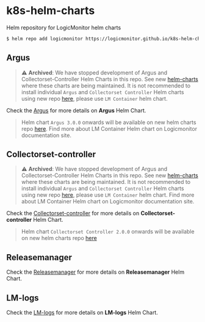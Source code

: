 # k8s-helm-charts
Helm repository for LogicMonitor helm charts

```bash
$ helm repo add logicmonitor https://logicmonitor.github.io/k8s-helm-charts
```


## Argus
> :warning: **Archived**: We have stopped development of Argus and Collectorset-Controller Helm Charts in this repo. See new [helm-charts](https://github.com/logicmonitor/helm-charts) where these charts are being maintained.
It is not recommended to install individual `Argus` and `Collectorset Controller` Helm charts using new repo [here](https://github.com/logicmonitor/helm-charts), please use `LM Container` helm chart.

Check the [Argus](argus/README.md) for more details on **Argus** Helm Chart.
> Helm chart `Argus 3.0.0` onwards will be available on new helm charts repo [here](https://github.com/logicmonitor/helm-charts). Find more about LM Container Helm chart on Logicmonitor documentation site.

## Collectorset-controller
> :warning: **Archived**: We have stopped development of Argus and Collectorset-Controller Helm Charts in this repo. See new [helm-charts](https://github.com/logicmonitor/helm-charts) where these charts are being maintained.
It is not recommended to install individual `Argus` and `Collectorset Controller` Helm charts using new repo [here](https://github.com/logicmonitor/helm-charts), please use `LM Container` helm chart. Find more about LM Container Helm chart on Logicmonitor documentation site.

Check the [Collectorset-controller](collectorset-controller/README.md) for more details on **Collectorset-controller** Helm Chart.
> Helm chart `Collectorset Controller 2.0.0` onwards will be available on new helm charts repo [here](https://github.com/logicmonitor/helm-charts)

## Releasemanager
Check the [Releasemanager](releasemanager/README.md) for more details on **Releasemanager** Helm Chart.

## LM-logs
Check the [LM-logs](lm-logs/README.md) for more details on **LM-logs** Helm Chart.
